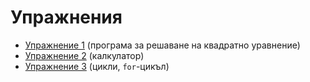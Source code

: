 Упражнения
==========
* [Упражнение 1](01) (програма за решаване на квадратно уравнение)
* [Упражнение 2](02) (калкулатор)
* [Упражнение 3](03) (цикли, `for`-цикъл)
